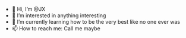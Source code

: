 - 👋 Hi, I’m @JX
- 👀 I’m interested in anything interesting
- 🌱 I’m currently learning how to be the very best like no one ever was
- 📫 How to reach me: Call me maybe

<!---
Galaxy-power/Galaxy-power is a ✨ special ✨ repository because its `README.md` (this file) appears on your GitHub profile.
You can click the Preview link to take a look at your changes.
--->
